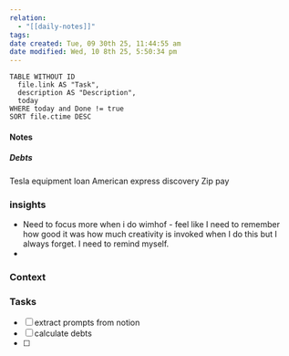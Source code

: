 ```yaml
---
relation:
  - "[[daily-notes]]"
tags:
date created: Tue, 09 30th 25, 11:44:55 am
date modified: Wed, 10 8th 25, 5:50:34 pm
---
```


```dataview
TABLE WITHOUT ID
  file.link AS "Task",
  description AS "Description",
  today
WHERE today and Done != true
SORT file.ctime DESC
```


#### Notes

##### Debts
Tesla equipment loan
American express discovery
Zip pay

### insights

- Need to focus more when i do wimhof - feel like I need to remember how good it was how much creativity is invoked when I do this but I always forget. I need to remind myself.
-






### Context





### Tasks

- [ ] extract prompts from notion
- [ ] calculate debts
- [ ]

